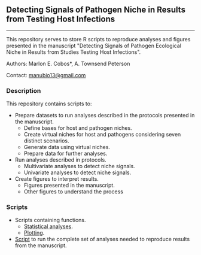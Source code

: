 ## Detecting Signals of Pathogen Niche in Results from Testing Host Infections

<hr>

This repository serves to store R scripts to reproduce analyses and figures presented in the manuscript "Detecting Signals of Pathogen Ecological Niche in Results from Studies Testing Host Infections".

Authors: Marlon E. Cobos*, A. Townsend Peterson

Contact: manubio13@gmail.com

### Description

This repository contains scripts to:

- Prepare datasets to run analyses described in the protocols presented in the manuscript. 
  - Define bases for host and pathogen niches.
  - Create virtual niches for host and pathogens considering seven distinct scenarios. 
  - Generate data using virtual niches.
  - Prepare data for further analyses.
- Run analyses described in protocols.
  - Multivariate analyses to detect niche signals.
  - Univariate analyses to detect niche signals.
- Create figures to interpret results.
  - Figures presented in the manuscript.
  - Other figures to understand the process
  
### Scripts

- Scripts containing functions.
  - <a href="https://github.com/marlonecobos/host-pathogen/blob/main/Scripts/niche_signal.R" target="_blank">Statistical analyses</a>. 
  - <a href="https://github.com/marlonecobos/host-pathogen/blob/main/Scripts/plot_niche_signal.R" target="_blank">Plotting</a>.
- <a href="https://github.com/marlonecobos/host-pathogen/blob/main/Scripts/Complete_process.R" target="_blank">Script</a> to run the complete set of analyses needed to reproduce results from the manuscript.
